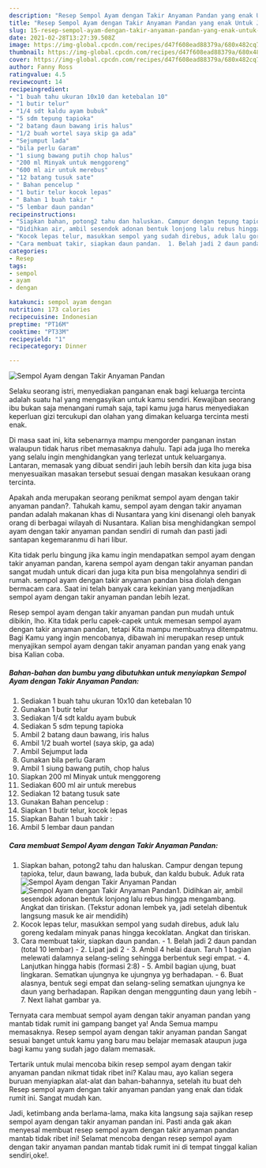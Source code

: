 ```yaml
---
description: "Resep Sempol Ayam dengan Takir Anyaman Pandan yang enak Untuk Jualan"
title: "Resep Sempol Ayam dengan Takir Anyaman Pandan yang enak Untuk Jualan"
slug: 15-resep-sempol-ayam-dengan-takir-anyaman-pandan-yang-enak-untuk-jualan
date: 2021-02-28T13:27:39.508Z
image: https://img-global.cpcdn.com/recipes/d47f608ead88379a/680x482cq70/sempol-ayam-dengan-takir-anyaman-pandan-foto-resep-utama.jpg
thumbnail: https://img-global.cpcdn.com/recipes/d47f608ead88379a/680x482cq70/sempol-ayam-dengan-takir-anyaman-pandan-foto-resep-utama.jpg
cover: https://img-global.cpcdn.com/recipes/d47f608ead88379a/680x482cq70/sempol-ayam-dengan-takir-anyaman-pandan-foto-resep-utama.jpg
author: Fanny Ross
ratingvalue: 4.5
reviewcount: 14
recipeingredient:
- "1 buah tahu ukuran 10x10 dan ketebalan 10"
- "1 butir telur"
- "1/4 sdt kaldu ayam bubuk"
- "5 sdm tepung tapioka"
- "2 batang daun bawang iris halus"
- "1/2 buah wortel saya skip ga ada"
- "Sejumput lada"
- "bila perlu Garam"
- "1 siung bawang putih chop halus"
- "200 ml Minyak untuk menggoreng"
- "600 ml air untuk merebus"
- "12 batang tusuk sate"
- " Bahan pencelup "
- "1 butir telur kocok lepas"
- " Bahan 1 buah takir "
- "5 lembar daun pandan"
recipeinstructions:
- "Siapkan bahan, potong2 tahu dan haluskan. Campur dengan tepung tapioka, telur, daun bawang, lada bubuk, dan kaldu bubuk. Aduk rata"
- "Didihkan air, ambil sesendok adonan bentuk lonjong lalu rebus hingga mengambang. Angkat dan tiriskan. (Tekstur adonan lembek ya, jadi setelah dibentuk langsung masuk ke air mendidih)"
- "Kocok lepas telur, masukkan sempol yang sudah direbus, aduk lalu goreng kedalam minyak panas hingga kecoklatan. Angkat dan tiriskan."
- "Cara membuat takir, siapkan daun pandan.  1. Belah jadi 2 daun pandan (total 10 lembar)  2. Lipat jadi 2 3. Ambil 4 helai daun. Taruh 1 bagian melewati dalamnya selang-seling sehingga berbentuk segi empat.  4. Lanjutkan hingga habis (formasi 2:8)  5. Ambil bagian ujung, buat lingkaran. Sematkan ujungnya ke ujungnya yg berhadapan.  6. Buat alasnya, bentuk segi empat dan selang-seling sematkan ujungnya ke daun yang berhadapan. Rapikan dengan menggunting daun yang lebih 7. Next liahat gambar ya."
categories:
- Resep
tags:
- sempol
- ayam
- dengan

katakunci: sempol ayam dengan 
nutrition: 173 calories
recipecuisine: Indonesian
preptime: "PT16M"
cooktime: "PT33M"
recipeyield: "1"
recipecategory: Dinner

---
```



![Sempol Ayam dengan Takir Anyaman Pandan](https://img-global.cpcdn.com/recipes/d47f608ead88379a/680x482cq70/sempol-ayam-dengan-takir-anyaman-pandan-foto-resep-utama.jpg)

Selaku seorang istri, menyediakan panganan enak bagi keluarga tercinta adalah suatu hal yang mengasyikan untuk kamu sendiri. Kewajiban seorang ibu bukan saja menangani rumah saja, tapi kamu juga harus menyediakan keperluan gizi tercukupi dan olahan yang dimakan keluarga tercinta mesti enak.

Di masa  saat ini, kita sebenarnya mampu mengorder panganan instan walaupun tidak harus ribet memasaknya dahulu. Tapi ada juga lho mereka yang selalu ingin menghidangkan yang terlezat untuk keluarganya. Lantaran, memasak yang dibuat sendiri jauh lebih bersih dan kita juga bisa menyesuaikan masakan tersebut sesuai dengan masakan kesukaan orang tercinta. 



Apakah anda merupakan seorang penikmat sempol ayam dengan takir anyaman pandan?. Tahukah kamu, sempol ayam dengan takir anyaman pandan adalah makanan khas di Nusantara yang kini disenangi oleh banyak orang di berbagai wilayah di Nusantara. Kalian bisa menghidangkan sempol ayam dengan takir anyaman pandan sendiri di rumah dan pasti jadi santapan kegemaranmu di hari libur.

Kita tidak perlu bingung jika kamu ingin mendapatkan sempol ayam dengan takir anyaman pandan, karena sempol ayam dengan takir anyaman pandan sangat mudah untuk dicari dan juga kita pun bisa mengolahnya sendiri di rumah. sempol ayam dengan takir anyaman pandan bisa diolah dengan bermacam cara. Saat ini telah banyak cara kekinian yang menjadikan sempol ayam dengan takir anyaman pandan lebih lezat.

Resep sempol ayam dengan takir anyaman pandan pun mudah untuk dibikin, lho. Kita tidak perlu capek-capek untuk memesan sempol ayam dengan takir anyaman pandan, tetapi Kita mampu membuatnya ditempatmu. Bagi Kamu yang ingin mencobanya, dibawah ini merupakan resep untuk menyajikan sempol ayam dengan takir anyaman pandan yang enak yang bisa Kalian coba.

<!--inarticleads1-->

##### Bahan-bahan dan bumbu yang dibutuhkan untuk menyiapkan Sempol Ayam dengan Takir Anyaman Pandan:

1. Sediakan 1 buah tahu ukuran 10x10 dan ketebalan 10
1. Gunakan 1 butir telur
1. Sediakan 1/4 sdt kaldu ayam bubuk
1. Sediakan 5 sdm tepung tapioka
1. Ambil 2 batang daun bawang, iris halus
1. Ambil 1/2 buah wortel (saya skip, ga ada)
1. Ambil Sejumput lada
1. Gunakan bila perlu Garam
1. Ambil 1 siung bawang putih, chop halus
1. Siapkan 200 ml Minyak untuk menggoreng
1. Sediakan 600 ml air untuk merebus
1. Sediakan 12 batang tusuk sate
1. Gunakan  Bahan pencelup :
1. Siapkan 1 butir telur, kocok lepas
1. Siapkan  Bahan 1 buah takir :
1. Ambil 5 lembar daun pandan




<!--inarticleads2-->

##### Cara membuat Sempol Ayam dengan Takir Anyaman Pandan:

1. Siapkan bahan, potong2 tahu dan haluskan. Campur dengan tepung tapioka, telur, daun bawang, lada bubuk, dan kaldu bubuk. Aduk rata
<img src="https://img-global.cpcdn.com/steps/8341b78165cce33f/160x128cq70/sempol-ayam-dengan-takir-anyaman-pandan-langkah-memasak-1-foto.jpg" alt="Sempol Ayam dengan Takir Anyaman Pandan"><img src="https://img-global.cpcdn.com/steps/5326e6d77997d24c/160x128cq70/sempol-ayam-dengan-takir-anyaman-pandan-langkah-memasak-1-foto.jpg" alt="Sempol Ayam dengan Takir Anyaman Pandan">1. Didihkan air, ambil sesendok adonan bentuk lonjong lalu rebus hingga mengambang. Angkat dan tiriskan. (Tekstur adonan lembek ya, jadi setelah dibentuk langsung masuk ke air mendidih)
1. Kocok lepas telur, masukkan sempol yang sudah direbus, aduk lalu goreng kedalam minyak panas hingga kecoklatan. Angkat dan tiriskan.
1. Cara membuat takir, siapkan daun pandan.  - 1. Belah jadi 2 daun pandan (total 10 lembar)  - 2. Lipat jadi 2 - 3. Ambil 4 helai daun. Taruh 1 bagian melewati dalamnya selang-seling sehingga berbentuk segi empat.  - 4. Lanjutkan hingga habis (formasi 2:8)  - 5. Ambil bagian ujung, buat lingkaran. Sematkan ujungnya ke ujungnya yg berhadapan.  - 6. Buat alasnya, bentuk segi empat dan selang-seling sematkan ujungnya ke daun yang berhadapan. Rapikan dengan menggunting daun yang lebih - 7. Next liahat gambar ya.




Ternyata cara membuat sempol ayam dengan takir anyaman pandan yang mantab tidak rumit ini gampang banget ya! Anda Semua mampu memasaknya. Resep sempol ayam dengan takir anyaman pandan Sangat sesuai banget untuk kamu yang baru mau belajar memasak ataupun juga bagi kamu yang sudah jago dalam memasak.

Tertarik untuk mulai mencoba bikin resep sempol ayam dengan takir anyaman pandan nikmat tidak ribet ini? Kalau mau, ayo kalian segera buruan menyiapkan alat-alat dan bahan-bahannya, setelah itu buat deh Resep sempol ayam dengan takir anyaman pandan yang enak dan tidak rumit ini. Sangat mudah kan. 

Jadi, ketimbang anda berlama-lama, maka kita langsung saja sajikan resep sempol ayam dengan takir anyaman pandan ini. Pasti anda gak akan menyesal membuat resep sempol ayam dengan takir anyaman pandan mantab tidak ribet ini! Selamat mencoba dengan resep sempol ayam dengan takir anyaman pandan mantab tidak rumit ini di tempat tinggal kalian sendiri,oke!.

